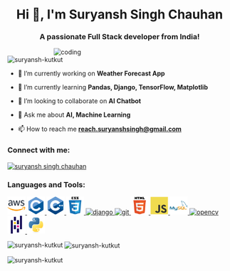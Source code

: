 <h1 align="center">Hi 👋, I'm Suryansh Singh Chauhan</h1>
<h3 align="center">A passionate Full Stack developer from India!</h3>

<img align="right" alt="coding" width="400" src="https://github.com/Suryansh-Kutkut/Suryansh-SIngh-Chauhan/blob/main/github.gif">

<p align="left"> <img src="https://komarev.com/ghpvc/?username=suryansh-kutkut&label=Profile%20views&color=0e75b6&style=flat" alt="suryansh-kutkut" /> </p>

- 🔭 I’m currently working on **Weather Forecast App**

- 🌱 I’m currently learning **Pandas, Django, TensorFlow, Matplotlib**

- 👯 I’m looking to collaborate on **AI Chatbot**

- 💬 Ask me about **AI, Machine Learning**

- 📫 How to reach me **reach.suryanshsingh@gmail.com**

<h3 align="left">Connect with me:</h3>
<p align="left">
<a href="http://www.linkedin.com/in/suryansh-singh-chauhan01" target="blank"><img align="center" src="https://raw.githubusercontent.com/rahuldkjain/github-profile-readme-generator/master/src/images/icons/Social/linked-in-alt.svg" alt="suryansh singh chauhan" height="30" width="40" /></a>
</p>

<h3 align="left">Languages and Tools:</h3>
<p align="left"> 
  <a href="https://aws.amazon.com" target="_blank" rel="noreferrer"> <img src="https://raw.githubusercontent.com/devicons/devicon/master/icons/amazonwebservices/amazonwebservices-original-wordmark.svg" alt="aws" width="40" height="40"/> </a> 
  <a href="https://www.cprogramming.com/" target="_blank" rel="noreferrer"> <img src="https://raw.githubusercontent.com/devicons/devicon/master/icons/c/c-original.svg" alt="c" width="40" height="40"/> </a>  
  <a href="https://www.w3schools.com/cpp/" target="_blank" rel="noreferrer"> <img src="https://raw.githubusercontent.com/devicons/devicon/master/icons/cplusplus/cplusplus-original.svg" alt="cplusplus" width="40" height="40"/> </a> 
  <a href="https://www.w3schools.com/css/" target="_blank" rel="noreferrer"> <img src="https://raw.githubusercontent.com/devicons/devicon/master/icons/css3/css3-original-wordmark.svg" alt="css3" width="40" height="40"/> </a> 
  <a href="https://www.djangoproject.com/" target="_blank" rel="noreferrer"> <img src="https://cdn.worldvectorlogo.com/logos/django.svg" alt="django" width="40" height="40"/> </a> 
  <a href="https://git-scm.com/" target="_blank" rel="noreferrer"> <img src="https://www.vectorlogo.zone/logos/git-scm/git-scm-icon.svg" alt="git" width="40" height="40"/> </a> 
  <a href="https://www.w3.org/html/" target="_blank" rel="noreferrer"> <img src="https://raw.githubusercontent.com/devicons/devicon/master/icons/html5/html5-original-wordmark.svg" alt="html5" width="40" height="40"/> </a> 
  <a href="https://developer.mozilla.org/en-US/docs/Web/JavaScript" target="_blank" rel="noreferrer"> <img src="https://raw.githubusercontent.com/devicons/devicon/master/icons/javascript/javascript-original.svg" alt="javascript" width="40" height="40"/> </a> 
<a href="https://www.mysql.com/" target="_blank" rel="noreferrer"> <img src="https://raw.githubusercontent.com/devicons/devicon/master/icons/mysql/mysql-original-wordmark.svg" alt="mysql" width="40" height="40"/> </a> 
<a href="https://opencv.org/" target="_blank" rel="noreferrer"> <img src="https://www.vectorlogo.zone/logos/opencv/opencv-icon.svg" alt="opencv" width="40" height="40"/> </a> 
  <a href="https://pandas.pydata.org/" target="_blank" rel="noreferrer"> <img src="https://raw.githubusercontent.com/devicons/devicon/2ae2a900d2f041da66e950e4d48052658d850630/icons/pandas/pandas-original.svg" alt="pandas" width="40" height="40"/> </a> 
<a href="https://www.python.org" target="_blank" rel="noreferrer"> <img src="https://raw.githubusercontent.com/devicons/devicon/master/icons/python/python-original.svg" alt="python" width="40" height="40"/> </a> 
<p><img align="left" src="https://github-readme-stats.vercel.app/api/top-langs?username=suryansh-kutkut&show_icons=true&locale=en&layout=compact" alt="suryansh-kutkut" /></p>

<p>&nbsp;<img align="center" src="https://github-readme-stats.vercel.app/api?username=suryansh-kutkut&show_icons=true&locale=en" alt="suryansh-kutkut" /></p>

<p><img align="center" src="https://github-readme-streak-stats.herokuapp.com/?user=suryansh-kutkut&" alt="suryansh-kutkut" /></p> 
